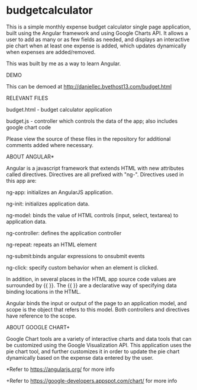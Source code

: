 budgetcalculator
================
This is a simple monthly expense budget calculator single page application, built using the Angular framework and using Google Charts API. It allows a user to add as many or as few fields as needed, and displays an interactive pie chart when at least one expense is added, which updates dynamically when expenses are added/removed. 

This was built by me as a way to learn Angular.

DEMO

This can be demoed at http://daniellec.byethost13.com/budget.html 

RELEVANT FILES

budget.html - budget calculator application

budget.js - controller which controls the data of the app; also includes google chart code

Please view the source of these files in the repository for additional comments added where necessary.

ABOUT ANGULAR*

Angular is a javascript framework that extends HTML with new attributes called directives. Directives are all prefixed with "ng-".  Directives used in this app are:

ng-app: initializes an AngularJS application.

ng-init: initializes application data.

ng-model: binds the value of HTML controls (input, select, textarea) to application data.

ng-controller: defines the application controller

ng-repeat: repeats an HTML element

ng-submit:binds angular expressions to onsubmit events

ng-click: specify custom behavior when an element is clicked.

In addition, in several places in the HTML app source code values are surrounded by {{ }}. The {{ }}  are a declarative way of specifying data binding locations in the HTML.

Angular binds the input or output of the page to an application model, and scope is the object that refers to this model.  Both controllers and directives have reference to the scope.

ABOUT GOOGLE CHART+

Google Chart tools are a variety of interactive charts and data tools that can be customized using the Google Visualization API.  This application uses the pie chart tool, and further customizes it in order to update the pie chart dynamically based on the expense data entered by the user.

*Refer to https://angularjs.org/ for more info

+Refer to https://google-developers.appspot.com/chart/ for more info
